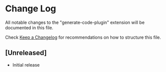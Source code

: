 # Change Log

All notable changes to the "generate-code-plugin" extension will be documented in this file.

Check [Keep a Changelog](http://keepachangelog.com/) for recommendations on how to structure this file.

## [Unreleased]

- Initial release